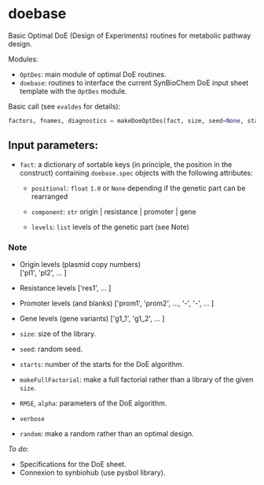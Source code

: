 # doebase

Basic Optimal DoE (Design of Experiments) routines for metabolic pathway design.

Modules:

* `OptDes`: main module of optimal DoE routines.
* `doebase`: routines to interface the current SynBioChem DoE input sheet template with the `OptDes` module.

Basic call (see `evaldes` for details):

```python
factors, fnames, diagnostics = makeDoeOptDes(fact, size, seed=None, starts=1040, makeFullFactorial=False, RMSE=1, alpha=0.05, verbose=False, random=False)
```

## Input parameters:

* `fact`: a dictionary of sortable keys (in principle, the position in the construct) containing `doebase.spec` objects with the following attributes:

  *  `positional`: `float`
      `1.0` or `None` depending if the genetic part can be rearranged

  *  `component`: `str`
        origin | resistance | promoter | gene

  *  `levels`: `list`
            levels of the genetic part (see Note)

### Note

  *  Origin levels (plasmid copy numbers)                   
            ['pl1', 'pl2', ... ]
  *  Resistance levels
            ['res1', ... ]
  *  Promoter levels (and blanks)
            ['prom1', 'prom2', ..., '-', '-', ... ]
  *  Gene levels (gene variants)
            ['g1_1', 'g1_2', ... ]

* `size`: size of the library.
* `seed`: random seed.
* `starts`: number of the starts for the DoE algorithm.
* `makeFullFactorial`: make a full factorial rather than a library of the given `size`.
* `RMSE`, `alpha`: parameters of the DoE algorithm.
* `verbose`
* `random`: make a random rather than an optimal design.


*To do:*

* Specifications for the DoE sheet.
* Connexion to synbiohub (use pysbol library).
